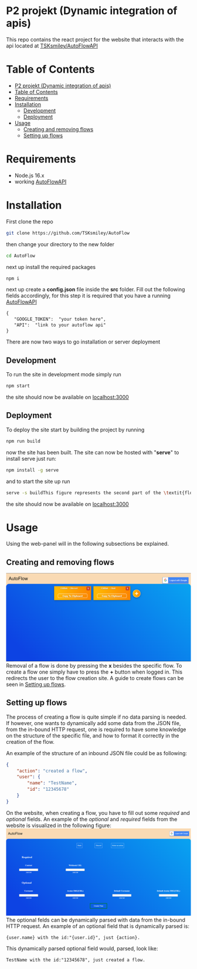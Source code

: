 # P2 projekt (Dynamic integration of apis)
This repo contains the react project for the website that interacts with the api located at [TSKsmiley/AutoFlowAPI](https://github.com/TSKsmiley/AutoFlowAPI)

# Table of Contents
- [P2 projekt (Dynamic integration of apis)](#p2-projekt-dynamic-integration-of-apis)
- [Table of Contents](#table-of-contents)
- [Requirements](#requirements)
- [Installation](#installation)
  - [Development](#development)
  - [Deployment](#deployment)
- [Usage](#usage)
  - [Creating and removing flows](#creating-and-removing-flows)
  - [Setting up flows](#setting-up-flows)

# Requirements

 - Node.js 16.x
 - working	 [AutoFlowAPI](https://github.com/TSKsmiley/AutoFlowAPI)

# Installation
First clone the repo 
```bash
git clone https://github.com/TSKsmiley/AutoFlow
```
then change your directory to the new folder
```bash
cd AutoFlow
```
next up install the required packages
```bash
npm i
```
next up create a  **config.json** file inside the **src** folder. Fill out the following fields accordingly, for this step it is required that you have a running [AutoFlowAPI](https://github.com/TSKsmiley/AutoFlowAPI) 

    {
	   "GOOGLE_TOKEN":  "your token here",
	   "API":  "link to your autoflow api"
    }

There are now two ways to go installation or server deployment
## Development
To run the site in development mode simply run
```bash
npm start
```
the site should now be available on [localhost:3000](http://localhost:3000)
## Deployment
To deploy the site start by building the project by running
```bash
npm run build
```
now the site has been built. The site can now be hosted with "**serve**"
to install serve just run:
```bash
npm install -g serve
```
and to start the site up run
```bash
serve -s buildThis figure represents the second part of the \textit{flowInfo} object from the \textit{flowInfo.js} fileThis figure represents the second part of the \textit{flowInfo} object from the \textit{flowInfo.js} file
```
the site should now be available on [localhost:3000](http://localhost:3000)
# Usage
Using the web-panel will in the following subsections be explained.
## Creating and removing flows
![A visualiuzation of the web-panel*](public/images/MainPanelAutoFlow.png)
Removal of a flow is done by pressing the **x** besides the specific flow. To create a flow one simply have to press the **+** button when logged in. This redirects the user to the flow creation site. A guide to create flows can be seen in [Setting up flows](#setting-up-flows).
## Setting up flows
The process of creating a flow is quite simple if no data parsing is needed. If however, one wants to dynamically add some data from the JSON file, from the in-bound HTTP request, one is required to have some knowledge on the structure of the specific file, and how to format it correctly in the creation of the flow.

An example of the structure of an inbound JSON file could be as following:
```JSON
{
    "action": "created a flow",
    "user": {
        "name": "TestName",
        "id": "12345678"
    }
}
```

On the website, when creating a flow, you have to fill out some *required* and *optional* fields. An example of the *optional* and *required* fields from the website is visualized in the following figure:
![A visualiuzation of the *required* and *optional fields from the webpanel*](public/images/CreateFlow_Panel.png)
The optional felds can be dynamically parsed with data from the in-bound HTTP request. An example of an optional field that is dynamically parsed is:
```
{user.name} with the id:"{user.id}", just {action}.
```
This dynamically parsed optional field would, parsed, look like:
```
TestName with the id:"12345678", just created a flow.
```